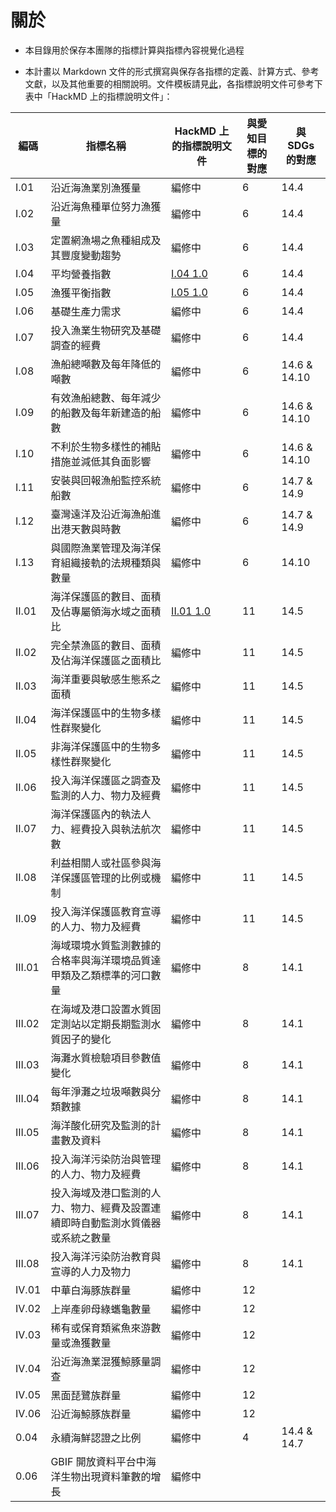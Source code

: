 ﻿# 關於

* 本目錄用於保存本團隊的指標計算與指標內容視覺化過程

* 本計畫以 Markdown 文件的形式撰寫與保存各指標的定義、計算方式、參考文獻，以及其他重要的相關說明。文件模板請見[此](https://hackmd.io/38faQa0CSFGqeLx9t188yA)，各指標說明文件可參考下表中「HackMD 上的指標說明文件」：

|編碼|指標名稱|HackMD 上的指標說明文件|與愛知目標的對應|與 SDGs 的對應
|---|---|---|---|---|
|I.01|沿近海漁業別漁獲量|編修中|6|14.4
|I.02|沿近海魚種單位努力漁獲量|編修中|6|14.4
|I.03|定置網漁場之魚種組成及其豐度變動趨勢|編修中|6|14.4
|I.04|平均營養指數|[I.04 1.0](https://hackmd.io/9AQmWynKTHSt6bjkyf1aug)|6|14.4
|I.05|漁獲平衡指數|[I.05 1.0](https://hackmd.io/V7vrPXr4SKSndl6D-ejQXQ)|6|14.4
|I.06|基礎生產力需求|編修中|6|14.4
|I.07|投入漁業生物研究及基礎調查的經費|編修中|6|14.4
|I.08|漁船總噸數及每年降低的噸數|編修中|6|14.6 & 14.10
|I.09|有效漁船總數、每年減少的船數及每年新建造的船數|編修中|6|14.6 & 14.10
|I.10|不利於生物多樣性的補貼措施並減低其負面影響|編修中|6|14.6 & 14.10
|I.11|安裝與回報漁船監控系統船數|編修中|6|14.7 & 14.9
|I.12|臺灣遠洋及沿近海漁船進出港天數與時數|編修中|6|14.7 & 14.9
|I.13|與國際漁業管理及海洋保育組織接軌的法規種類與數量|編修中|6|14.10
|II.01|海洋保護區的數目、面積及佔專屬領海水域之面積比|[II.01 1.0](https://hackmd.io/Xz1ACdBIQk-8HHmtp85t9A)|11|14.5
|II.02|完全禁漁區的數目、面積及佔海洋保護區之面積比|編修中|11|14.5
|II.03|海洋重要與敏感生態系之面積|編修中|11|14.5
|II.04|海洋保護區中的生物多樣性群聚變化|編修中|11|14.5
|II.05|非海洋保護區中的生物多樣性群聚變化|編修中|11|14.5
|II.06|投入海洋保護區之調查及監測的人力、物力及經費|編修中|11|14.5
|II.07|海洋保護區內的執法人力、經費投入與執法航次數|編修中|11|14.5
|II.08|利益相關人或社區參與海洋保護區管理的比例或機制|編修中|11|14.5
|II.09|投入海洋保護區教育宣導的人力、物力及經費|編修中|11|14.5
|III.01|海域環境水質監測數據的合格率與海洋環境品質達甲類及乙類標準的河口數量|編修中|8|14.1
|III.02|在海域及港口設置水質固定測站以定期長期監測水質因子的變化|編修中|8|14.1
|III.03|海灘水質檢驗項目參數值變化|編修中|8|14.1
|III.04|每年淨灘之垃圾噸數與分類數據|編修中|8|14.1
|III.05|海洋酸化研究及監測的計畫數及資料|編修中|8|14.1
|III.06|投入海洋污染防治與管理的人力、物力及經費|編修中|8|14.1
|III.07|投入海域及港口監測的人力、物力、經費及設置連續即時自動監測水質儀器或系統之數量|編修中|8|14.1
|III.08|投入海洋污染防治教育與宣導的人力及物力|編修中|8|14.1
|IV.01|中華白海豚族群量|編修中|12
|IV.02|上岸產卵母綠蠵龜數量|編修中|12
|IV.03|稀有或保育類鯊魚來游數量或漁獲數量|編修中|12
|IV.04|沿近海漁業混獲鯨豚量調查|編修中|12
|IV.05|黑面琵鷺族群量|編修中|12
|IV.06|沿近海鯨豚族群量|編修中|12
|0.04|永續海鮮認證之比例|編修中|4|14.4 & 14.7
|0.06|GBIF 開放資料平台中海洋生物出現資料筆數的增長|編修中

